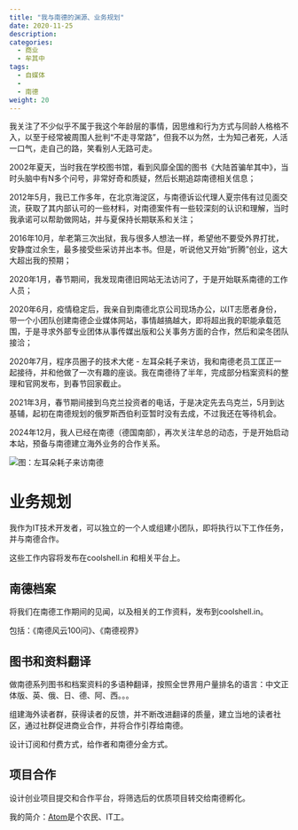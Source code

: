 ```yaml
---
title: "我与南德的渊源、业务规划"
date: 2020-11-25
description:
categories:
  - 商业
  - 牟其中
tags:
  - 自媒体
  - 
  - 南德
weight: 20
---
```



我关注了不少似乎不属于我这个年龄层的事情，因思维和行为方式与同龄人格格不入，以至于经常被周围人批判“不走寻常路”，但我不以为然，士为知己者死，人活一口气，走自己的路，笑看别人无路可走。

2002年夏天，当时我在学校图书馆，看到风靡全国的图书《大陆首骗牟其中》，当时头脑中有N多个问号，非常好奇和质疑，然后长期追踪南德相关信息；

2012年5月，我已工作多年，在北京海淀区，与南德诉讼代理人夏宗伟有过见面交流，获取了其内部认可的一些材料，对南德案件有一些较深刻的认识和理解，当时我承诺可以帮助做网站，并与夏保持长期联系和关注；

2016年10月，牟老第三次出狱，我与很多人想法一样，希望他不要受外界打扰，安静度过余生，最多接受些采访并出本书。但是，听说他又开始“折腾”创业，这大大超出我的预期；

2020年1月，春节期间，我发现南德旧网站无法访问了，于是开始联系南德的工作人员；

2020年6月，疫情稳定后，我亲自到南德北京公司现场办公，以IT志愿者身份，带一个小团队创建南德企业媒体网站，事情越搞越大，即将超出我的职能承载范围，于是寻求外部专业团体从事传媒出版和公关事务方面的合作，然后和梁冬团队接洽；

2020年7月，程序员圈子的技术大佬 - 左耳朵耗子来访，我和南德老员工匡正一起接待，并和他做了一次有趣的座谈。我在南德待了半年，完成部分档案资料的整理和官网发布，到春节回家截止。

2021年3月，春节期间接到乌克兰投资者的电话，于是决定先去乌克兰，5月到达基辅，起初在南德规划的俄罗斯西伯利亚暂时没有去成，不过我还在等待机会。

2024年12月，我人已经在南德（德国南部），再次关注牟总的动态，于是开始启动本站，预备与南德建立海外业务的合作关系。

![图：左耳朵耗子来访南德](https://imgur.com/7bHv90W.jpg)


# 业务规划
我作为IT技术开发者，可以独立的一个人或组建小团队，即将执行以下工作任务，并与南德合作。

这些工作内容将发布在coolshell.in 和相关平台上。

## 南德档案

将我们在南德工作期间的见闻，以及相关的工作资料，发布到coolshell.in。

包括：《南德风云100问》、《南德视界》

## 图书和资料翻译
做南德系列图书和档案资料的多语种翻译，按照全世界用户量排名的语言：中文正体版、英、俄、日、德、阿、西。。。

组建海外读者群，获得读者的反馈，并不断改进翻译的质量，建立当地的读者社区，通过社群促进商业合作，并将合作引荐给南德。

设计订阅和付费方式，给作者和南德分金方式。

## 项目合作

设计创业项目提交和合作平台，将筛选后的优质项目转交给南德孵化。


我的简介：[Atom](https://atomx.cc/about)是个农民、IT工。